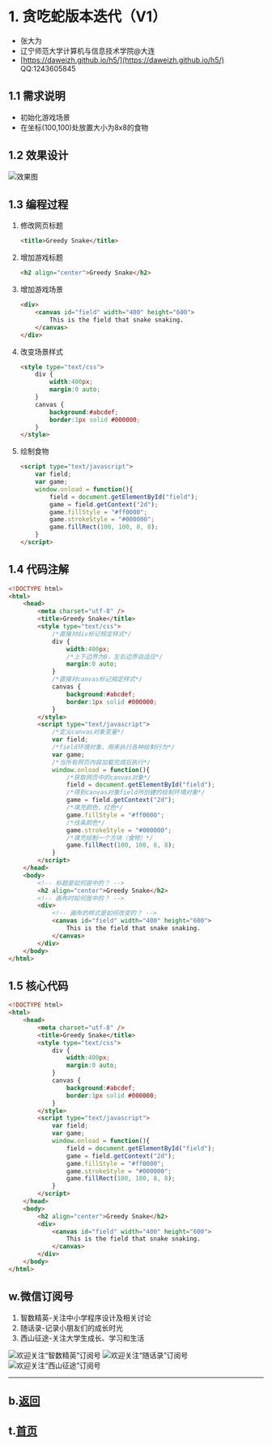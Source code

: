 # 1. 贪吃蛇版本迭代（V1） 

- 张大为
- 辽宁师范大学计算机与信息技术学院@大连
- [https://daweizh.github.io/h5/](https://daweizh.github.io/h5/)  QQ:1243605845

## 1.1 需求说明

- 初始化游戏场景
- 在坐标(100,100)处放置大小为8x8的食物

## 1.2 效果设计

![效果图](demo.png)

## 1.3 编程过程

1. 修改网页标题
    ~~~html
    <title>Greedy Snake</title>
    ~~~
2. 增加游戏标题
	~~~html
	<h2 align="center">Greedy Snake</h2>
	~~~
3. 增加游戏场景
	~~~html
    <div>
        <canvas id="field" width="400" height="600">
            This is the field that snake snaking.
        </canvas>
    </div>
	~~~
4. 改变场景样式
	~~~html
    <style type="text/css">
        div {
            width:400px;
            margin:0 auto;  
        }
        canvas {
            background:#abcdef;
            border:1px solid #000000;
        }
    </style>
	~~~
5. 绘制食物
	~~~html
    <script type="text/javascript">
        var field;
        var game;
        window.onload = function(){
            field = document.getElementById("field");
            game = field.getContext("2d");
            game.fillStyle = "#ff0000";
            game.strokeStyle = "#000000";
            game.fillRect(100, 100, 8, 8);
        }
    </script>
	~~~

## 1.4 代码注解

~~~html
<!DOCTYPE html>
<html>
    <head>
        <meta charset="utf-8" />
        <title>Greedy Snake</title>
        <style type="text/css">
            /*直接对div标记规定样式*/
            div {
                width:400px;
                /*上下边界为0，左右边界自适应*/
                margin:0 auto;  
            }
            /*直接对canvas标记规定样式*/
            canvas {
                background:#abcdef;
                border:1px solid #000000;
            }
        </style>
        <script type="text/javascript">
            /*定义canvas对象变量*/
            var field;
            /*field环境对象，用来执行各种绘制行为*/
            var game;
            /*当所有网页内容加载完成后执行*/
            window.onload = function(){
                /*获取网页中的canvas对象*/
                field = document.getElementById("field");
                /*得到canvas对象field所创建的绘制环境对象*/
                game = field.getContext("2d");
                /*填充颜色，红色*/
                game.fillStyle = "#ff0000";
                /*线条颜色*/
                game.strokeStyle = "#000000";
                /*填充绘制一个方块（食物）*/
                game.fillRect(100, 100, 8, 8);
            }
        </script>
    </head>
    <body>
        <!-- 标题是如何居中的？ -->
        <h2 align="center">Greedy Snake</h2>
        <!-- 画布时如何居中的？ -->
        <div>
            <!-- 画布的样式是如何改变的？ -->
            <canvas id="field" width="400" height="600">
                This is the field that snake snaking.
            </canvas>
        </div>
    </body>
</html>
~~~

## 1.5 核心代码

~~~html
<!DOCTYPE html>
<html>
    <head>
        <meta charset="utf-8" />
        <title>Greedy Snake</title>
        <style type="text/css">
            div {
                width:400px;
                margin:0 auto;  
            }
            canvas {
                background:#abcdef;
                border:1px solid #000000;
            }
        </style>
        <script type="text/javascript">
            var field;
            var game;
            window.onload = function(){
                field = document.getElementById("field");
                game = field.getContext("2d");
                game.fillStyle = "#ff0000";
                game.strokeStyle = "#000000";
                game.fillRect(100, 100, 8, 8);
            }
        </script>
    </head>
    <body>
        <h2 align="center">Greedy Snake</h2>
        <div>
            <canvas id="field" width="400" height="600">
                This is the field that snake snaking.
            </canvas>
        </div>
    </body>
</html>
~~~

## w.微信订阅号

1. 智数精英-关注中小学程序设计及相关讨论
2. 随话录-记录小朋友们的成长时光
2. 西山征途-关注大学生成长、学习和生活

![欢迎关注“智数精英”订阅号](../../assets/me/img/idea8.jpg)
![欢迎关注“随话录”订阅号](../../assets/me/img/shl8.jpg)
![欢迎关注“西山征途”订阅号](../../assets/me/img/xszt8.jpg)

----------

## b.[返回](../)

## t.[首页](../../)

